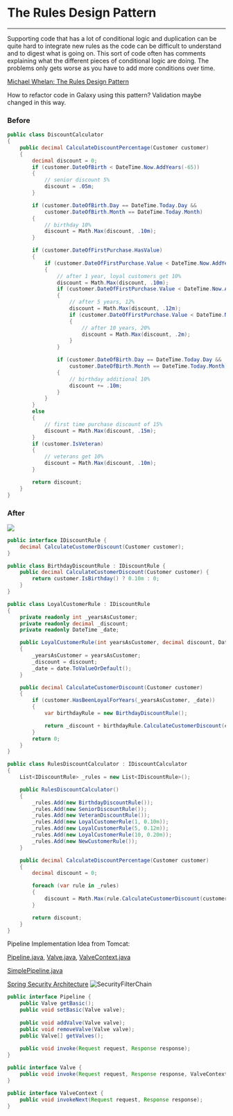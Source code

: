 # The Rules Design Pattern
--------------------------
Supporting code that has a lot of conditional logic and duplication can be quite hard to integrate new rules as the code can be difficult to understand and to digest what is going on. This sort of code often has comments explaining what the different pieces of conditional logic are doing. The problems only gets worse as you have to add more conditions over time.

[Michael Whelan: The Rules Design Pattern](https://www.michael-whelan.net/rules-design-pattern/)

How to refactor code in Galaxy using this pattern? Validation maybe changed in this way.

### Before
~~~c#
public class DiscountCalculator
{
    public decimal CalculateDiscountPercentage(Customer customer)
    {
        decimal discount = 0;
        if (customer.DateOfBirth < DateTime.Now.AddYears(-65))
        {
            // senior discount 5%
            discount = .05m;
        }

        if (customer.DateOfBirth.Day == DateTime.Today.Day &&
            customer.DateOfBirth.Month == DateTime.Today.Month)
        {
            // birthday 10%
            discount = Math.Max(discount, .10m);
        }

        if (customer.DateOfFirstPurchase.HasValue)
        {
            if (customer.DateOfFirstPurchase.Value < DateTime.Now.AddYears(-1))
            {
                // after 1 year, loyal customers get 10%
                discount = Math.Max(discount, .10m);
                if (customer.DateOfFirstPurchase.Value < DateTime.Now.AddYears(-5))
                {
                    // after 5 years, 12%
                    discount = Math.Max(discount, .12m);
                    if (customer.DateOfFirstPurchase.Value < DateTime.Now.AddYears(-10))
                    {
                        // after 10 years, 20%
                        discount = Math.Max(discount, .2m);
                    }
                }

                if (customer.DateOfBirth.Day == DateTime.Today.Day &&
                    customer.DateOfBirth.Month == DateTime.Today.Month)
                {
                    // birthday additional 10%
                    discount += .10m;
                }
            }
        }
        else
        {
            // first time purchase discount of 15%
            discount = Math.Max(discount, .15m);
        }
        if (customer.IsVeteran)
        {
            // veterans get 10%
            discount = Math.Max(discount, .10m);
        }

        return discount;
    }
}
~~~

### After
![](https://www.michael-whelan.net/images/rules-pattern.png)
~~~C#
public interface IDiscountRule {
    decimal CalculateCustomerDiscount(Customer customer);
}
~~~
~~~C#
public class BirthdayDiscountRule : IDiscountRule {
    public decimal CalculateCustomerDiscount(Customer customer) {
        return customer.IsBirthday() ? 0.10m : 0;
    }
}
~~~

~~~C#
public class LoyalCustomerRule : IDiscountRule
{
    private readonly int _yearsAsCustomer;
    private readonly decimal _discount;
    private readonly DateTime _date;

    public LoyalCustomerRule(int yearsAsCustomer, decimal discount, DateTime? date = null)
    {
        _yearsAsCustomer = yearsAsCustomer;
        _discount = discount;
        _date = date.ToValueOrDefault();
    }

    public decimal CalculateCustomerDiscount(Customer customer)
    {
        if (customer.HasBeenLoyalForYears(_yearsAsCustomer, _date))
        {
            var birthdayRule = new BirthdayDiscountRule();

            return _discount + birthdayRule.CalculateCustomerDiscount(customer);
        }
        return 0;
    }
}
~~~

~~~c#
public class RulesDiscountCalculator : IDiscountCalculator
{
    List<IDiscountRule> _rules = new List<IDiscountRule>();

    public RulesDiscountCalculator()
    {
        _rules.Add(new BirthdayDiscountRule());
        _rules.Add(new SeniorDiscountRule());
        _rules.Add(new VeteranDiscountRule());
        _rules.Add(new LoyalCustomerRule(1, 0.10m));
        _rules.Add(new LoyalCustomerRule(5, 0.12m));
        _rules.Add(new LoyalCustomerRule(10, 0.20m));
        _rules.Add(new NewCustomerRule());
    }

    public decimal CalculateDiscountPercentage(Customer customer)
    {
        decimal discount = 0;

        foreach (var rule in _rules)
        {
            discount = Math.Max(rule.CalculateCustomerDiscount(customer), discount);
        }

        return discount;
    }
}
~~~


Pipeline Implementation Idea from Tomcat:

[Pipeline.java](https://github.com/vonzhou/HowTomcatWorks/blob/master/src/main/java/org/apache/catalina/Pipeline.java), [Valve.java](https://github.com/vonzhou/HowTomcatWorks/blob/master/src/main/java/org/apache/catalina/Valve.java), [ValveContext.java](https://github.com/vonzhou/HowTomcatWorks/blob/master/src/main/java/org/apache/catalina/ValveContext.java)

[SimplePipeline.java](https://github.com/vonzhou/HowTomcatWorks/blob/master/src/main/java/ex05/pyrmont/core/SimplePipeline.java)

[Spring Security Architecture](https://docs.spring.io/spring-security/reference/servlet/architecture.html)
![SecurityFilterChain](https://docs.spring.io/spring-security/reference/_images/servlet/architecture/securityfilterchain.png)
~~~java
public interface Pipeline {
    public Valve getBasic();
    public void setBasic(Valve valve);
                           
    public void addValve(Valve valve);
    public void removeValve(Valve valve);
    public Valve[] getValves();
                           
    public void invoke(Request request, Response response);
}
~~~
~~~java
public interface Valve {
    public void invoke(Request request, Response response, ValveContext valveContext);
}
~~~
~~~java
public interface ValveContext {
    public void invokeNext(Request request, Response response);
}
~~~